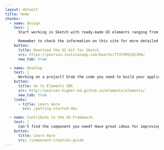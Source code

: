 ```yaml
---
layout: default
title: Home
chunks:
  - name: Design
    text: |
      Start working in Sketch with ready-made UI elements ranging from typography and colors to buttons, modals, and more!

      Remember to check the information on this site for more detailed information about the usage of individual components.
    button:
      title: Download the UI Kit for Sketch
      src: https://pearson.invisionapp.com/boards/7T37VMSCQS3R4/
      new_tab: true

  - name: Develop
    text: |
      Working on a project? Grab the code you need to build your application with pre-made components.
    button:
      title: Go to Elements SDK
      src: http://pearson-higher-ed.github.io/elements/elements/
      new_tab: true
    links:
      - title: Learn more
        src: /getting-started-dev

  - name: Contribute to the UX Framework
    text: |
      Can't find the component you need? Have great ideas for improving or modifying a component? Learn aobut the process of adding a new component to the library.
    button:
      title: Learn more
      src: /component-creation-guide
---
```

